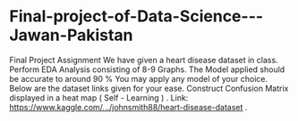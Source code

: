 # Final-project-of-Data-Science---Jawan-Pakistan

Final Project Assignment
We have given a heart disease dataset in class. Perform EDA Analysis consisting of 8-9 Graphs.
The Model applied should be accurate to around 90 %
You may apply any model of your choice.
Below are the dataset links given for your ease.
Construct Confusion Matrix displayed in a heat map ( Self - Learning )
.
Link:
https://www.kaggle.com/.../johnsmith88/heart-disease-dataset
. 
